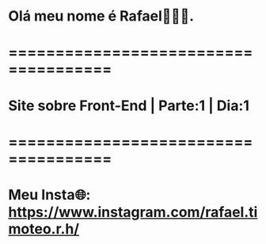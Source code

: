 # Olá meu nome é Rafael👋👋👋.

# ===================================== 

# Site sobre Front-End | Parte:1 | Dia:1


# ===================================== 

# Meu Insta🌐: https://www.instagram.com/rafael.timoteo.r.h/